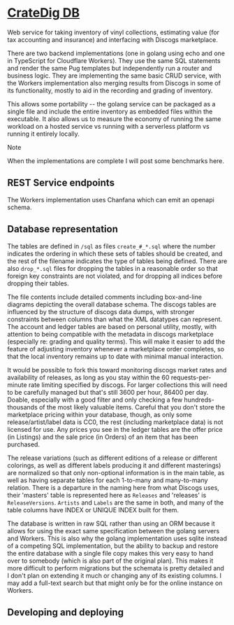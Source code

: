 # [CrateDig DB](https://github.com/kevindamm/cratedigdb)

Web service for taking inventory of vinyl collections, estimating value (for tax
accounting and insurance) and interfacing with Discogs marketplace.

There are two backend implementations (one in golang using echo and one in
TypeScript for Cloudflare Workers).  They use the same SQL statements and
render the same Pug templates but independently run a router and business logic.
They are implementing the same basic CRUD service, with the Workers
implementation also merging results from Discogs in some of its functionality,
mostly to aid in the recording and grading of inventory.

This allows some portability -- the golang service can be packaged as a single
file and include the entire inventory as embedded files within the executable.
It also allows us to measure the economy of running the same workload on a
hosted service vs running with a serverless platform vs running it entirely
locally.

> [!NOTE]
> When the implementations are complete I will post some benchmarks here.


## REST Service endpoints

The Workers implementation uses Chanfana which can emit an openapi schema.

<!-- TODO: include a link to the file or endpoint with the schema -->


## Database representation

The tables are defined in `/sql` as files `create_#_*.sql` where the number
indicates the ordering in which these sets of tables should be created, and
the rest of the filename indicates the type of tables being defined.  There
are also `drop_*.sql` files for dropping the tables in a reasonable
order so that foreign key constraints are not violated, and for dropping all
indices before dropping their tables.

The file contents include detailed comments including box-and-line diagrams
depicting the overall database schema.  The discogs tables are influenced by
the structure of discogs data dumps, with stronger constraints between columns
than what the XML datatypes can represent.  The account and ledger tables are
based on personal utility, mostly, with attention to being compatible with the
metadata in discogs marketplace (especially re: grading and quality terms).
This will make it easier to add the feature of adjusting inventory whenever a
marketplace order completes, so that the local inventory remains up to date
with minimal manual interaction.

It would be possible to fork this toward monitoring discogs market rates and
availability of releases, as long as you stay within the 60 requests-per-minute
rate limiting specified by discogs.  For larger collections this will need to
be carefully managed but that's still 3600 per hour, 86400 per day.  Doable,
especially with a good filter and only checking a few hundreds-thousands of
the most likely valuable items.  Careful that you don't store the marketplace
pricing within your database, though, as only some release/artist/label data
is CC0, the rest (including marketplace data) is not licensed for use.  Any
prices you see in the ledger tables are the offer price (in Listings) and the
sale price (in Orders) of an item that has been purchased.

The release variations (such as different editions of a release or different
colorings, as well as different labels producing it and different masterings)
are normalized so that only non-optional information is in the main table,
as well as having separate tables for each 1-to-many and many-to-many relation.
There is a departure in the naming here from what Discogs uses, their 'masters'
table is represented here as `Releases` and 'releases' is `ReleaseVersions`.
`Artists` and `Labels` are the same in both, and many of the table columns have
INDEX or UNIQUE INDEX built for them.

The database is written in raw SQL rather than using an ORM because it allows
for using the exact same specification between the golang servers and Workers.
This is also why the golang implementation uses sqlite instead of a competing
SQL implementation, but the ability to backup and restore the entire database
with a single file copy makes this very easy to hand over to somebody (which
is also part of the original plan).  This makes it more difficult to perform
migrations but the schemata is pretty detailed and I don't plan on extending
it much or changing any of its existing columns.  I may add a full-text search
but that might only be for the online instance on Workers.


## Developing and deploying

<!-- TODO: include build/test/deploy instructions here. -->
